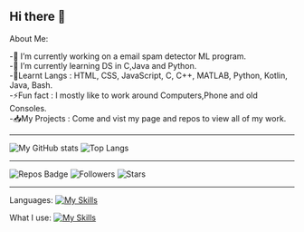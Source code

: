 ## Hi there 👋

About Me:

-🔭 I’m currently working on a email spam detector ML program.    
-🌱 I’m currently learning DS in C,Java and Python.  
-📖Learnt Langs : HTML, CSS, JavaScript, C, C++, MATLAB, Python, Kotlin, Java, Bash.   
-⚡Fun fact : I mostly like to work around Computers,Phone and old Consoles.  
-📥My Projects : Come and vist my page and repos to view all of my work.

------------------------------------------------------------------------------------------------

![My GitHub stats](https://github-readme-stats.vercel.app/api?username=pavanpoojary348&hide=contribs&theme=dracula) ![Top Langs](https://github-readme-stats.vercel.app/api/top-langs/?username=pavanpoojary348&layout=compact&theme=dracula)

-----------------------------------------------------------------------------------------------------
![Repos Badge](https://img.shields.io/badge/dynamic/json?url=https://api.github.com/users/pavanpoojary348&query=$.public_repos&label=Public%20Repos&color=7957d5) ![Followers](https://img.shields.io/github/followers/pavanpoojary348?label=Followers&style=flat&color=brightgreen) ![Stars](https://img.shields.io/github/stars/pavanpoojary348?label=Stars&style=flat&color=yellow) 

------------------------------------------------------------------------------------------------------------
Languages:
[![My Skills](https://skillicons.dev/icons?i=bash,c,cpp,css,html,java,js,kotlin,matlab,python,mysql)](https://skillicons.dev)

What I use:
[![My Skills](https://skillicons.dev/icons?i=androidstudio,clion,cloudflare,codepen,linux,neovim,powershell,sublime,ubuntu,vscode,windows)](https://skillicons.dev)
